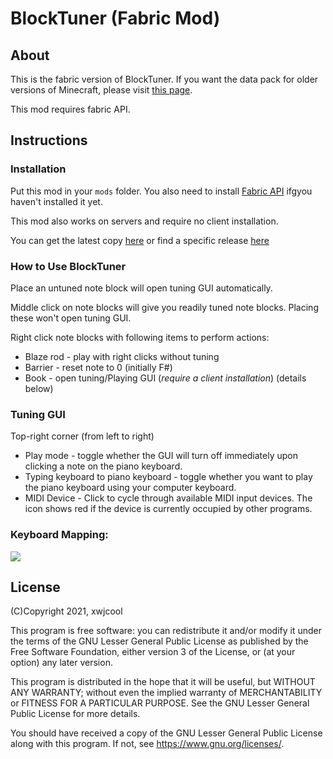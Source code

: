 # BlockTuner (Fabric Mod)

## About

This is the fabric version of BlockTuner. If you want the data pack for older versions of Minecraft, please visit [this page](https://github.com/xwjcool123/blocktuner).

This mod requires fabric API.

## Instructions

### Installation

Put this mod in your `mods` folder. You also need to install [Fabric API](https://www.curseforge.com/minecraft/mc-mods/fabric-api) ifgyou haven't installed it yet.

This mod also works on servers and require no client installation.

You can get the latest copy [here](https://github.com/xwjcool123/BlockTunerMod/releases/latest) or find a specific release [here](https://github.com/xwjcool123/BlockTunerMod/releases)

### How to Use BlockTuner

Place an untuned note block will open tuning GUI automatically.

Middle click on note blocks will give you readily tuned note blocks. Placing these won't open tuning GUI.

Right click note blocks with following items to perform actions:

* Blaze rod - play with right clicks without tuning
* Barrier - reset note to 0 (initially F#)
* Book - open tuning/Playing GUI (*require a client installation*) (details below)

### Tuning GUI

Top-right corner (from left to right)

* Play mode - toggle whether the GUI will turn off immediately upon clicking a note on the piano keyboard.
* Typing keyboard to piano keyboard - toggle whether you want to play the piano keyboard using your computer keyboard.
* MIDI Device - Click to cycle through available MIDI input devices. The icon shows red if the device is currently occupied by other programs.

### Keyboard Mapping:
![](https://xwj.cool/img/blocktuner/keymap.png)
## License

(C)Copyright 2021, xwjcool

This program is free software: you can redistribute it and/or modify it under the terms of the GNU Lesser General Public License as published by the Free Software Foundation, either version 3 of the License, or (at your option) any later version.

This program is distributed in the hope that it will be useful, but WITHOUT ANY WARRANTY; without even the implied warranty of MERCHANTABILITY or FITNESS FOR A PARTICULAR PURPOSE.  See the GNU Lesser General Public License for more details.

You should have received a copy of the GNU Lesser General Public License along with this program.  If not, see <https://www.gnu.org/licenses/>.
